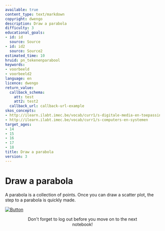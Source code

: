 ```yaml
---
available: true
content_type: text/markdown
copyright: dwengo
description: Draw a parabola
difficulty: 3
educational_goals:
- id: id
  source: Source
- id: id2
  source: Source2
estimated_time: 10
hruid: pn_tekenenparabool
keywords:
- voorbeeld
- voorbeeld2
language: en
licence: dwengo
return_value:
  callback_schema:
    att: test
    att2: test2
  callback_url: callback-url-example
skos_concepts:
- http://ilearn.ilabt.imec.be/vocab/curr1/s-digitale-media-en-toepassingen
- http://ilearn.ilabt.imec.be/vocab/curr1/s-computers-en-systemen
target_ages:
- 14
- 15
- 16
- 17
- 18
title: Draw a parabola
version: 3
---
```

# Draw a parabola
A parabola is a collection of points. Once you can draw a scatter plot, the step to a parabola is quickly made.

[![](embed/Button.png "Button")](https://kiks.ilabt.imec.be/hub/tmplogin?id=0701_en "Notebooks draw parabola")
<figure>
    <figcaption align = "center">Don't forget to log out before you move on to the next notebook!</figcaption>
</figure>